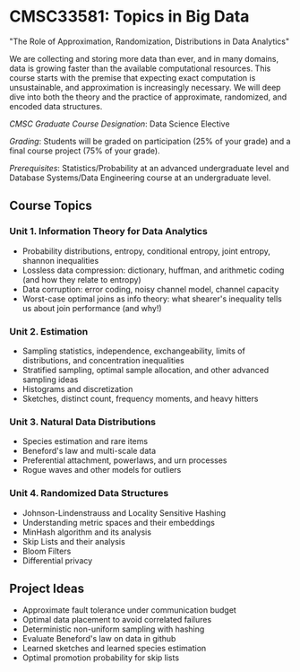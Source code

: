 # CMSC33581: Topics in Big Data
"The Role of Approximation, Randomization, Distributions in Data Analytics"

We are collecting and storing more data than ever, and in many domains, data is growing faster than the available computational resources. This course starts with the premise that expecting exact computation is unsustainable, and approximation is increasingly necessary. We will deep dive into both the theory and the practice of approximate, randomized, and encoded data structures.

*CMSC Graduate Course Designation*: Data Science Elective

*Grading*: Students will be graded on participation (25% of your grade) and a final course project (75% of your grade).

*Prerequisites*: Statistics/Probability at an advanced undergraduate level and Database Systems/Data Engineering course at an undergraduate level.

## Course Topics

### Unit 1. Information Theory for Data Analytics
* Probability distributions, entropy, conditional entropy, joint entropy, shannon inequalities
* Lossless data compression: dictionary, huffman, and arithmetic coding (and how they relate to entropy)
* Data corruption: error coding, noisy channel model, channel capacity
* Worst-case optimal joins as info theory: what shearer's inequality tells us about join performance (and why!)

### Unit 2. Estimation
* Sampling statistics, independence, exchangeability, limits of distributions, and concentration inequalities
* Stratified sampling, optimal sample allocation, and other advanced sampling ideas
* Histograms and discretization
* Sketches, distinct count, frequency moments, and heavy hitters

### Unit 3. Natural Data Distributions
* Species estimation and rare items
* Beneford's law and multi-scale data
* Preferential attachment, powerlaws, and urn processes
* Rogue waves and other models for outliers

### Unit 4. Randomized Data Structures
* Johnson-Lindenstrauss and Locality Sensitive Hashing
* Understanding metric spaces and their embeddings
* MinHash algorithm and its analysis
* Skip Lists and their analysis
* Bloom Filters
* Differential privacy

## Project Ideas
* Approximate fault tolerance under communication budget
* Optimal data placement to avoid correlated failures
* Deterministic non-uniform sampling with hashing
* Evaluate Beneford's law on data in github
* Learned sketches and learned species estimation
* Optimal promotion probability for skip lists
